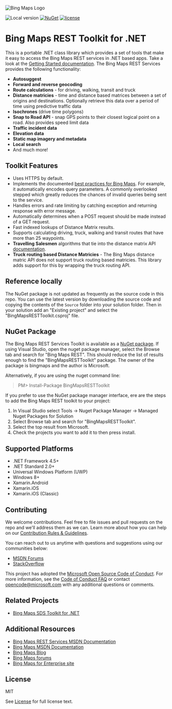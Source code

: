 ![Bing Maps Logo](https://github.com/Microsoft/Bing-Maps-V8-TypeScript-Definitions/blob/master/images/BingMapsLogoTeal.png)

![Local version](https://img.shields.io/badge/Local%20version-1.1.5-green.svg)
[![NuGet](https://img.shields.io/badge/NuGet-1.1.4-blue.svg)](https://www.nuget.org/packages/BingMapsRESTToolkit)
[![license](https://img.shields.io/badge/license-MIT-yellow.svg)](https://github.com/Microsoft/BingMapsRESTToolkit/blob/master/LICENSE.md)

# Bing Maps REST Toolkit for .NET 

This is a portable .NET class library which provides a set of tools that make it easy to access the Bing Maps REST services in .NET based apps. Take a look at the [Getting Started documentation](https://github.com/Microsoft/BingMapsRESTToolkit/blob/master/Docs/Getting%20Started.md). The Bing Maps REST Services provides the following functionality:

* **Autosuggest**
* **Forward and reverse geocoding**
* **Route calculations** - for driving, walking, transit and truck
* **Distance matricies** - time and distance based matrices between a set of origins and destinations. Optionally retrieve this data over a period of time using predictive traffic data
* **Isochrones** (drive time polygons)
* **Snap to Road API** - snap GPS points to their closest logical point on a road. Also provides speed limit data
* **Traffic incident data**
* **Elevation data**
* **Static map imagery and metadata**
* **Local search**
* And much more!

## Toolkit Features

* Uses HTTPS by default.
* Implements the documented [best practices for Bing Maps](https://msdn.microsoft.com/en-us/library/dn894107.aspx). For example, it automatically encodes query parameters. A commonly overlooked stepped which greatly reduces the chances of invalid queries being sent to the service.
* Handles errors and rate limiting by catching exception and returning response with error message.
* Automatically determines when a POST request should be made instead of a GET request.
* Fast indexed lookups of Distance Matrix results.
* Supports calculating driving, truck, walking and transit routes that have more than 25 waypoints.
* **Travelling Salesmen** algorithms that tie into the distance matrix API [documentation](https://github.com/Microsoft/BingMapsRESTToolkit/blob/master/Docs/Getting%20Started.md#TravellingSalesmen). 
* **Truck routing based Distance Matricies** - The Bing Maps distance matric API does not support truck routing based matricies. This library adds support for this by wrapping the truck routing API. 

## Reference locally

The NuGet package is not updated as frequently as the source code in this repo. You can use the latest version by 
downloading the source code and copying the contents of the `Source` folder into your solution folder. 
Then in your solution add an "Existing project" and select the "BingMapsRESTToolkit.csproj" file.

## NuGet Package

The Bing Maps REST Services Toolkit is available as a [NuGet package](https://www.nuget.org/packages/BingMapsRESTToolkit). If using Visual Studio, open the nuget package manager, select the Browse tab and search for "Bing Maps REST". This should reduce the list of results enough to find the "BingMapsRESTToolkit" package. The owner of the package is bingmaps and the author is Microsoft.

Alternatively, if you are using the nuget command line:

> PM&gt; Install-Package BingMapsRESTToolkit

If you prefer to use the NuGet package manager interface, ere are the steps to add the Bing Maps REST toolkit to your project:

1. In Visual Studio select Tools -> Nuget Package Manager -> Managed Nuget Packages for Solution 
2. Select Browse tab and search for "BingMapsRESTToolkit".
3. Select the top result from Microsoft.
4. Check the projects you want to add it to then press install.

## Supported Platforms

* .NET Framework 4.5+ 
* .NET Standard 2.0+
* Universal Windows Platform (UWP) 
* Windows 8+
* Xamarin.Android
* Xamarin.iOS
* Xamarin.iOS (Classic)

## Contributing

We welcome contributions. Feel free to file issues and pull requests on the repo and we'll address them as we can. Learn more about how you can help on our [Contribution Rules & Guidelines](CONTRIBUTING.md). 

You can reach out to us anytime with questions and suggestions using our communities below:
* [MSDN Forums](https://social.msdn.microsoft.com/Forums/en-US/home?forum=bingmapsajax&filter=alltypes&sort=lastpostdesc)
* [StackOverflow](http://stackoverflow.com/questions/tagged/bing-maps)

This project has adopted the [Microsoft Open Source Code of Conduct](https://opensource.microsoft.com/codeofconduct/). For more information, see the [Code of Conduct FAQ](https://opensource.microsoft.com/codeofconduct/faq/) or contact [opencode@microsoft.com](mailto:opencode@microsoft.com) with any additional questions or comments.

## Related Projects

* [Bing Maps SDS Toolkit for .NET](https://github.com/Microsoft/BingMapsSDSToolkit)

## Additional Resources

* [Bing Maps REST Services MSDN Documentation](https://msdn.microsoft.com/en-us/library/ff701713.aspx)
* [Bing Maps MSDN Documentation](https://msdn.microsoft.com/en-us/library/dd877180.aspx)
* [Bing Maps Blog](http://blogs.bing.com/maps)
* [Bing Maps forums](https://social.msdn.microsoft.com/Forums/en-US/home?forum=bingmapsajax&filter=alltypes&sort=lastpostdesc)
* [Bing Maps for Enterprise site](https://www.microsoft.com/maps/)

## License 

MIT
 
See [License](LICENSE.md) for full license text.
